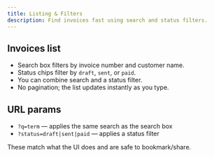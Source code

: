 ```yaml
---
title: Listing & Filters
description: Find invoices fast using search and status filters.
---
```


## Invoices list

- Search box filters by invoice number and customer name.
- Status chips filter by `draft`, `sent`, or `paid`.
- You can combine search and a status filter.
- No pagination; the list updates instantly as you type.

## URL params

- `?q=term` — applies the same search as the search box
- `?status=draft|sent|paid` — applies a status filter

These match what the UI does and are safe to bookmark/share.
